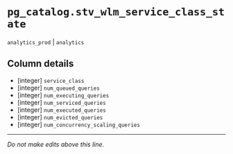 # `pg_catalog.stv_wlm_service_class_state`
`analytics_prod` | `analytics`

## Column details
* [integer]   `service_class`
* [integer]   `num_queued_queries`
* [integer]   `num_executing_queries`
* [integer]   `num_serviced_queries`
* [integer]   `num_executed_queries`
* [integer]   `num_evicted_queries`
* [integer]   `num_concurrency_scaling_queries`

-------------------------------------------------------------------------------
*Do not make edits above this line.*
